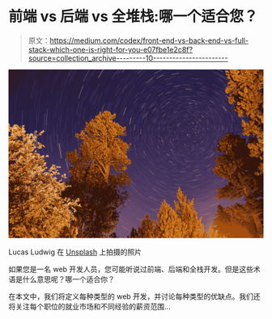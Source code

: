 # 前端 vs 后端 vs 全堆栈:哪一个适合您？

> 原文：<https://medium.com/codex/front-end-vs-back-end-vs-full-stack-which-one-is-right-for-you-e07fbe1e2c8f?source=collection_archive---------10----------------------->

![](img/22dc539081776727c9ba30e09ebf3c60.png)

Lucas Ludwig 在 [Unsplash](https://unsplash.com?utm_source=medium&utm_medium=referral) 上拍摄的照片

如果您是一名 web 开发人员，您可能听说过前端、后端和全栈开发。但是这些术语是什么意思呢？哪一个适合你？

在本文中，我们将定义每种类型的 web 开发，并讨论每种类型的优缺点。我们还将关注每个职位的就业市场和不同经验的薪资范围…